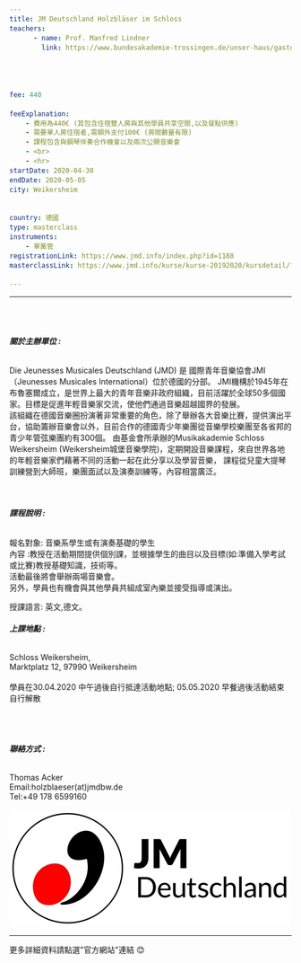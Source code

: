 ```yaml
---
title: JM Deutschland Holzbläser im Schloss
teachers:
      - name: Prof. Manfred Lindner   
        link: https://www.bundesakademie-trossingen.de/unser-haus/gastdozentinnen/l/prof-manfred-lindner.html




fee: 440

feeExplanation: 
    - 費用為440€ (其包含住宿雙人房與其他學員共享空間,以及餐點供應)
    - 需要單人房住宿者,需額外支付100€ (房間數量有限)
    - 課程包含與鋼琴伴奏合作機會以及兩次公開音樂會    
    - <br>
    - <hr>
startDate: 2020-04-30
endDate: 2020-05-05
city: Weikersheim
      

country: 德國
type: masterclass
instruments:
    - 單簧管
registrationLink: https://www.jmd.info/index.php?id=1188
masterclassLink: https://www.jmd.info/kurse/kurse-20192020/kursdetail/?tx_mnmevents_pi2%5Beventid%5D=539&tx_mnmevents_pi2%5Bback%5D=136&cHash=2d440b304af2bb359b833da727692bc7
    
---
```

<hr>
<br>
<br>

###### __關於主辦單位 :__<br> 

Die Jeunesses Musicales Deutschland (JMD) 是 國際青年音樂協會JMI（Jeunesses Musicales International）位於德國的分部。
JMI機構於1945年在布魯塞爾成立，是世界上最大的青年音樂非政府組織，目前活躍於全球50多個國家。目標是促進年輕音樂家交流，使他們通過音樂超越國界的發展。<br>
該組織在德國音樂圈扮演著非常重要的角色，除了舉辦各大音樂比賽，提供演出平台，協助籌辦音樂會以外，目前合作的德國青少年樂團從音樂學校樂團至各省邦的青少年管弦樂團約有300個。
由基金會所承辦的Musikakademie Schloss Weikersheim (Weikersheim城堡音樂學院)，定期開設音樂課程，來自世界各地的年輕音樂家們藉著不同的活動一起在此分享以及學習音樂，
課程從兒童大提琴訓練營到大師班，樂團面試以及演奏訓練等，內容相當廣泛。
<br>
<br>
<br>


###### __課程說明 :__<br>  
 
 報名對象: 音樂系學生或有演奏基礎的學生<br>
 內容 :教授在活動期間提供個別課，並根據學生的曲目以及目標(如:準備入學考試或比賽)教授基礎知識，技術等。<br>
 活動最後將會舉辦兩場音樂會。<br>
 另外，學員也有機會與其他學員共組成室內樂並接受指導或演出。<br> 
 
 授課語言: 英文,德文。<br>
 
 
###### __上課地點 :__<br>  
Schloss Weikersheim,<br>
Marktplatz 12, 97990  Weikersheim<br>
<br>
學員在30.04.2020 中午過後自行抵達活動地點; 05.05.2020 早餐過後活動結束自行解散<br>
<br>
<br> 
<br>

###### __聯絡方式 :__<br>  
Thomas Acker<br>
Email:holzblaeser(at)jmdbw.de<br>
Tel:+49 178 6599160<br>
<br>
<img src="/assets/img/jnd.jpg" class="img-fluid" alt="...">
<br>
<hr>
更多詳細資料請點選"官方網站"連結 😊
